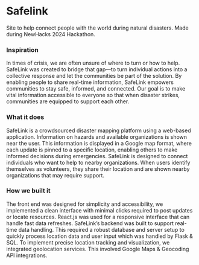 # Safelink

Site to help connect people with the world during natural disasters. Made during NewHacks 2024 Hackathon. 

### **Inspiration**
In times of crisis, we are often unsure of where to turn or how to help. SafeLink was created to bridge that gap—to turn individual actions into a collective response and let the communities be part of the solution. By enabling people to share real-time information, SafeLink empowers communities to stay safe, informed, and connected. Our goal is to make vital information accessible to everyone so that when disaster strikes, communities are equipped to support each other.

### **What it does**
SafeLink is a crowdsourced disaster mapping platform using a web-based application. Information on hazards and available organizations is shown near the user. This information is displayed in a Google map format, where each update is pinned to a specific location, enabling others to make informed decisions during emergencies. SafeLink is designed to connect individuals who want to help to nearby organizations. When users identify themselves as volunteers, they share their location and are shown nearby organizations that may require support.

### **How we built it**
The front end was designed for simplicity and accessibility, we implemented a clean interface with minimal clicks required to post updates or locate resources. React.js was used for a responsive interface that can handle fast data refreshes. SafeLink’s backend was built to support real-time data handling. This required a robust database and server setup to quickly process location data and user input which was handled by Flask & SQL. To implement precise location tracking and visualization, we integrated geolocation services. This involved Google Maps & Geocoding API integrations.

